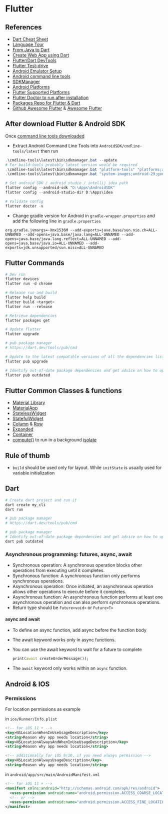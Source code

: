 # Flutter

## References

- [Dart Cheat Sheet](https://dart.dev/codelabs/dart-cheatsheet)
- [Language Tour](https://dart.dev/guides/language/language-tour)
- [From Java to Dart](https://developers.google.com/codelabs/from-java-to-dart#1)
- [Create Web App using Dart](https://dart.academy/flutter-for-web-a-complete-guide-to-create-run-a-web-application/)
- [Flutter/Dart DevTools](https://docs.flutter.dev/development/tools/devtools/overview)
- [Flutter Test-drive](https://docs.flutter.dev/get-started/test-drive?tab=terminal)
- [Android Emulator Setup](https://docs.flutter.dev/get-started/install/windows#set-up-the-android-emulator)
- [Android command line tools][cmd-tools]
- [SDKManager](https://developer.android.com/studio/command-line/sdkmanager.html#list_installed_and_available_packages)
- [Android Platforms](https://developer.android.com/studio/releases/platforms)
- [Flutter Supported Platforms](https://docs.flutter.dev/development/tools/sdk/release-notes/supported-platforms)
- [Flutter Doctor to run after installation](https://docs.flutter.dev/get-started/install/windows#run-flutter-doctor)
- [Packages Repo for Flutter & Dart](https://pub.dev)
- [Github Awesome Flutter](https://github.com/Solido/awesome-flutter) & [Awesome Flutter](https://flutterawesome.com)

## After download Flutter & Android SDK

Once [command line tools downloaded][cmd-tools]

- Extract Android Command Line Tools into `AndroidSDK/cmdline-tools/latest` then run

```powershell
.\cmdline-tools\latest\bin\sdkmanager.bat --update
# For build-tools probably latest version would be required
.\cmdline-tools\latest\bin\sdkmanager.bat "platform-tools" "platforms;android-29" "build-tools;29.0.3"
.\cmdline-tools\latest\bin\sdkmanager.bat "system-images;android-29;google_apis;x86_64"

# Set android SDK / android studio / intellij idea path
flutter config --android-sdk "D:\Apps\AndroidSDK"
flutter config --android-studio-dir D:\Apps\idea

# Validate config
flutter doctor -v

```

- Change gradle version for Android in `gradle-wrapper.properties` and add the following line in `gradle.properties`

```properties
org.gradle.jvmargs=-Xmx1536M --add-exports=java.base/sun.nio.ch=ALL-UNNAMED --add-opens=java.base/java.lang=ALL-UNNAMED --add-opens=java.base/java.lang.reflect=ALL-UNNAMED --add-opens=java.base/java.io=ALL-UNNAMED --add-exports=jdk.unsupported/sun.misc=ALL-UNNAMED
```

## Flutter Commands

```powershell
# Dev run
flutter devices
flutter run -d chrome

# Release run and build
flutter help build
flutter build <target>
flutter run --release

# Retrieve dependencies
flutter packages get

# Update flutter
flutter upgrade

# pub package manager
# https://dart.dev/tools/pub/cmd

# Update to the latest compatible versions of all the dependencies listed in the pubspec.yaml file
flutter pub upgrade

# Identify out-of-date package dependencies and get advice on how to update them
flutter pub outdated
```

## Flutter Common Classes & functions

- [Material Library](https://api.flutter.dev/flutter/material/material-library.html)
- [MaterialApp](https://api.flutter.dev/flutter/material/MaterialApp-class.html)
- [StatelessWidget](https://api.flutter.dev/flutter/widgets/StatelessWidget-class.html)
- [StatefulWidget](https://api.flutter.dev/flutter/widgets/StatefulWidget-class.html)
- [Column](https://api.flutter.dev/flutter/widgets/Column-class.html) & [Row](https://api.flutter.dev/flutter/widgets/Row-class.html)
- [Expanded](https://api.flutter.dev/flutter/widgets/Expanded-class.html)
- [Container](https://api.flutter.dev/flutter/widgets/Container-class.html)
- [compute()](https://api.flutter.dev/flutter/foundation/compute-constant.html) to run in a background [isolate](https://api.flutter.dev/flutter/dart-isolate/Isolate-class.html)

## Rule of thumb

- `build` should be used only for layout. While `initState` is usually used for variable initialization

## Dart

```powershell
# Create dart project and run it
dart create my_cli
dart run

# pub package manager
# https://dart.dev/tools/pub/cmd

# pub package manager
# Identify out-of-date package dependencies and get advice on how to update them
dart pub outdated
```

### Asynchronous programming: futures, async, await

- Synchronous operation: A synchronous operation blocks other operations from executing until it completes.
- Synchronous function: A synchronous function only performs synchronous operations.
- Asynchronous operation: Once initiated, an asynchronous operation allows other operations to execute before it completes.
- Asynchronous function: An asynchronous function performs at least one asynchronous operation and can also perform synchronous operations.
- Return type should be `Future<void>` or `Future<T>`

#### async and await
- To define an async function, add async before the function body
- The await keyword works only in async functions.
- You can use the await keyword to wait for a future to complete

  ```Dart
  print(await createOrderMessage());
  ```
- The `await` keyword only works within an `async` function.

## Android & IOS

### Permissions

For location permissions as example

in `ios/Runner/Info.plist`

```xml
<!-- for iOS 11 + -->
<key>NSLocationWhenInUseUsageDescription</key>
<string>Reason why app needs location</string>
<key>NSLocationAlwaysAndWhenInUseUsageDescription</key>
<string>Reason why app needs location</string>

<!-- additionally for iOS 9/10, if you need always permission -->
<key>NSLocationAlwaysUsageDescription</key>
<string>Reason why app needs location</string>
```

in `android/app/src/main/AndroidManifest.xml`

```xml
<!-- for iOS 11 + -->
<manifest xmlns:android="http://schemas.android.com/apk/res/android">
  <uses-permission android:name="android.permission.ACCESS_COARSE_LOCATION" />
  <!-- or -->
  <uses-permission android:name="android.permission.ACCESS_FINE_LOCATION" />
</manifest>
```

[cmd-tools]: https://developer.android.com/studio#cmdline-tools

